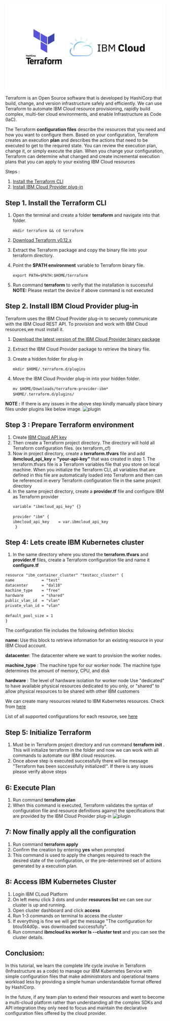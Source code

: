![plugin](terraform.png)

Terraform is an Open Source software that is developed by HashiCorp that build, change, and version infrastructure safely and efficiently. We can use Terraform to automate IBM Cloud resource provisioning, rapidly build complex, multi-tier cloud environments, and enable Infrastructure as Code (IaC).

The Terraform __configuration files__ describe the resources that you need and how you want to configure them. Based on your configuration, Terraform creates an execution __plan__ and describes the actions that need to be executed to get to the required state. You can review the execution plan, change it, or simply execute the plan. When you change your configuration, Terraform can determine what changed and create incremental execution plans that you can apply to your existing IBM Cloud resources


Steps :
1. [Install the Terraform CLI](#step-1-install-the-terraform-cli)
1. [Install IBM Cloud Provider plug-in](#step-2-install-ibm-cloud-provider-plug-in)


## Step 1. Install the Terraform CLI 
1. Open the terminal and create a folder __terraform__ and navigate into that folder.

   ``` mkdir terraform && cd terraform ```
1. [Download Terraform v0.12.x](https://www.terraform.io/downloads.html)
1. Extract the Terraform package and copy the binary file into your terraform directory.
1. Point the __$PATH environment__ variable to Terraform binary file.

   ``` export PATH=$PATH:$HOME/terraform ```

1. Run command __terraform__ to verify that the installation is successful
__NOTE:__ Please restart the device if above command is not executed

## Step 2. Install IBM Cloud Provider plug-in
Terraform uses the IBM Cloud Provider plug-in to securely communicate with the IBM Cloud REST API. To provision and work with IBM Cloud resources,we must install it.

1. [Download the latest version of the IBM Cloud Provider binary package](https://github.com/IBM-Cloud/terraform-provider-ibm/releases)
1. Extract the IBM Cloud Provider package to retrieve the binary file.
1. Create a hidden folder for plug-in

   ``` mkdir $HOME/.terraform.d/plugins ```
   
1. Move the IBM Cloud Provider plug-in into your hidden folder.
   
   ``` mv $HOME/Downloads/terraform-provider-ibm* $HOME/.terraform.d/plugins/ ```
 
__NOTE :__ If there is any issues in the above step kindly manually place binary files under plugins like below image.
![plugin](s3.png)

   
## Step 3 : Prepare Terraform environment
1. Create [IBM Cloud API key](https://cloud.ibm.com/docs/account?topic=account-userapikey#create_user_key)
1. Then create a Terraform project directory. The directory will hold all Terraform configuration files. (ex terraform_cf)
1. Now in project directory, create a __terraform.tfvars__ file and add __ibmcloud_api_key = "your-api-key"__ that was created in step 1. The terraform.tfvars file is a Terraform variables file that you store on local machine. When you initialize the Terraform CLI, all variables that are defined in this file are automatically loaded into Terraform and then can be referenced  in every Terraform configuration file in the same project directory
1. In the same project directory, create a __provider.tf__ file and configure IBM as Terraform provider
   ```
   variable "ibmcloud_api_key" {}

   provider "ibm" {
   ibmcloud_api_key    = var.ibmcloud_api_key
    }
   ```
## Step 4: Lets create IBM Kubernetes cluster
1. In the same directory where you stored the __terraform.tfvars__ and __provider.tf__ files, create a Terraform configuration file and name it __configure.tf__

   
  ```
  resource "ibm_container_cluster" "testacc_cluster" {
  name            = "test"
  datacenter      = "dal10"
  machine_type    = "free"
  hardware        = "shared"
  public_vlan_id  = "vlan"
  private_vlan_id = "vlan"

  default_pool_size = 1
}
   ```
   
   
   The configuration file includes the following definition blocks:
   
   __name:__ Use this block to retrieve information for an existing resource in your IBM Cloud account.
   
   __datacenter__: The datacenter where we want to provision the worker nodes.
   
   __machine_type__ : The machine type for our worker node. The machine type determines the amount of memory, CPU, and disk
   
   __hardware__ : The level of hardware isolation for  worker node Use "dedicated" to have available physical resources dedicated to you only, or "shared" to allow                   physical resources to be shared with other IBM customers
   
  We can create many resources related to IBM Kubernetes resources. Check from [here](https://cloud.ibm.com/docs/terraform?topic=terraform-container-resources)    
  
  List of all supported configurations for each resource, see [here](https://cloud.ibm.com/docs/terraform?topic=terraform-index-of-terraform-resources-and-data-sources)

## Step 5: Initialize Terraform
1. Must be in Terraform project directory and run command __terraform init__ . This will initialize terraform in the folder and now we can work with all commands to automate our IBM cloud resources.
1. Once above step is executed successfully there will be message "Terraform has been successfully initialized!". If there is any issues please verify above steps

## 6: Execute Plan 
1. Run command __terraform plan__
1. When this command is executed, Terraform validates the syntax of configuration file and resource definitions against the specifications that are provided by the IBM Cloud Provider plug-in
![plugin](s44.png)


## 7: Now finally apply all the configuration
1. Run command __terraform apply__
1. Confirm the creation by entering __yes__ when prompted
1. This command is used to apply the changes required to reach the desired state of the configuration, or the pre-determined set of actions generated by a execution plan.


## 8: Access IBM Kubernetes Cluster
1. Login IBM CLoud Platform
1. On left menu click 3 dots and under __resources list__ we can see our cluster is up and running. 
1. Open cluster dashboard and click __access__ 
1. Run 1-3 commands on terminal to access the cluster
1. If everything is fine we will get the message "The configuration for btou5t4d0p.. was downloaded successfully".
1. Run command __ibmcloud ks worker ls --cluster test__ and you can see the cluster details.

## Conclusion:
In this tutorial, we learn the complete life cycle involve in Terraform (Infrastructure as a code) to manage our IBM Kubernetes Service with simple configuration files that make administrators and operational teams workload less by providing a simple human understandable format offered by HashiCorp.

In the future, if any team plan to extend their resources and want to become a multi-cloud platform rather than understanding all the complex SDKs and API integration they only need to focus and maintain the declarative configuration files offered by the cloud provider.
